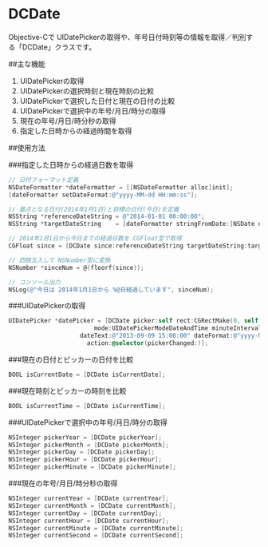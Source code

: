 DCDate
====================

Objective-Cで UIDatePickerの取得や、年号日付時刻等の情報を取得／判別する「DCDate」クラスです。

##主な機能

1. UIDatePickerの取得
2. UIDatePickerの選択時刻と現在時刻の比較
3. UIDatePickerで選択した日付と現在の日付の比較
4. UIDatePickerで選択中の年号/月日/時分の取得
4. 現在の年号/月日/時分秒の取得
5. 指定した日時からの経過時間を取得

##使用方法

###指定した日時からの経過日数を取得

```objective-c
// 日付フォーマット定義
NSDateFormatter *dateFormatter = [[NSDateFormatter alloc]init];
[dateFormatter setDateFormat:@"yyyy-MM-dd HH:mm:ss"];

// 基点となる日付(2014年1月1日)と目標の日付(今日)を定義
NSString *referenceDateString = @"2014-01-01 00:00:00";
NSString *targetDateString    = [dateFormatter stringFromDate:[NSDate date]];

// 2014年1月1日から今日までの経過日数を CGFloat型で取得
CGFloat since = [DCDate since:referenceDateString targetDateString:targetDateString dateFormat:@"yyyy-MM-dd HH:mm:ss" dateUnit:3];

// 四捨五入して NSNumber型に変換
NSNumber *sinceNum = @(floorf(since));

// コンソール出力
NSLog(@"今日は 2014年1月1日から %@日経過しています", sinceNum);
```

###UIDatePickerの取得

```objective-c
UIDatePicker *datePicker = [DCDate picker:self rect:CGRectMake(0, self.view.frame.size.height - 210, 320, 210)
                        mode:UIDatePickerModeDateAndTime minuteInterval:1
                    dateText:@"2013-09-09 15:00:00" dateFormat:@"yyyy-MM-dd HH:mm:ss"
                      action:@selector(pickerChanged:)];
```

###現在の日付とピッカーの日付を比較

```objective-c
BOOL isCurrentDate = [DCDate isCurrentDate];
```

###現在時刻とピッカーの時刻を比較

```objective-c
BOOL isCurrentTime = [DCDate isCurrentTime];
```

###UIDatePickerで選択中の年号/月日/時分の取得

```objective-c
NSInteger pickerYear = [DCDate pickerYear];
NSInteger pickerMonth = [DCDate pickerMonth];
NSInteger pickerDay = [DCDate pickerDay];
NSInteger pickerHour = [DCDate pickerHour];
NSInteger pickerMinute = [DCDate pickerMinute];
```

###現在の年号/月日/時分秒の取得

```objective-c
NSInteger currentYear = [DCDate currentYear];
NSInteger currentMonth = [DCDate currentMonth];
NSInteger currentDay = [DCDate currentDay];
NSInteger currentHour = [DCDate currentHour];
NSInteger currentMinute = [DCDate currentMinute];
NSInteger currentSecond = [DCDate currentSecond];
```
